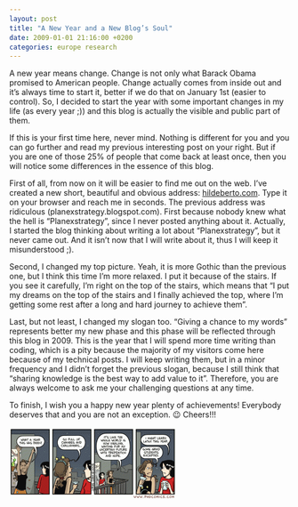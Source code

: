 ```yaml
---
layout: post
title: "A New Year and a New Blog’s Soul"
date: 2009-01-01 21:16:00 +0200
categories: europe research
---
```


A new year means change. Change is not only what Barack Obama promised to American people. Change actually comes from inside out and it’s always time to start it, better if we do that on January 1st (easier to control). So, I decided to start the year with some important changes in my life (as every year ;)) and this blog is actually the visible and public part of them.

If this is your first time here, never mind. Nothing is different for you and you can go further and read my previous interesting post on your right. But if you are one of those 25% of people that come back at least once, then you will notice some differences in the essence of this blog.

First of all, from now on it will be easier to find me out on the web. I’ve created a new short, beautiful and obvious address: <a href="https://www.hildeberto.com">hildeberto.com</a>. Type it on your browser and reach me in seconds. The previous address was ridiculous (planexstrategy.blogspot.com). First because nobody knew what the hell is “Planexstrategy”, since I never posted anything about it. Actually, I started the blog thinking about writing a lot about “Planexstrategy”, but it never came out. And it isn’t now that I will write about it, thus I will keep it misunderstood ;).

Second, I changed my top picture. Yeah, it is more Gothic than the previous one, but I think this time I’m more relaxed. I put it because of the stairs. If you see it carefully, I’m right on the top of the stairs, which means that “I put my dreams on the top of the stairs and I finally achieved the top, where I’m getting some rest after a long and hard journey to achieve them”.

Last, but not least, I changed my slogan too. “Giving a chance to my words” represents better my new phase and this phase will be reflected through this blog in 2009. This is the year that I will spend more time writing than coding, which is a pity because the majority of my visitors come here because of my technical posts. I will keep writing them, but in a minor frequency and I didn’t forget the previous slogan, because I still think that “sharing knowledge is the best way to add value to it”. Therefore, you are always welcome to ask me your challenging questions at any time.

To finish, I wish you a happy new year plenty of achievements! Everybody deserves that and you are not an exception. 😉 Cheers!!!

![phd123108s-300x130.gif](/images/posts/phd123108s-300x130.gif)
